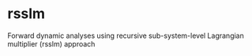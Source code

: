 # rsslm
Forward dynamic analyses using recursive sub-system-level Lagrangian multiplier (rsslm) approach
